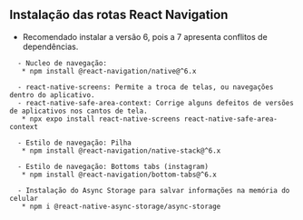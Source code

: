 ## Instalação das rotas React Navigation
 - Recomendado instalar a versão 6, pois a 7 apresenta conflitos de dependências.

```
  - Nucleo de navegação:
   * npm install @react-navigation/native@^6.x
```

```
  - react-native-screens: Permite a troca de telas, ou navegações dentro do aplicativo.
  - react-native-safe-area-context: Corrige alguns defeitos de versões de aplicativos nos cantos de tela.
   * npx expo install react-native-screens react-native-safe-area-context
```

```
  - Estilo de navegação: Pilha
   * npm install @react-navigation/native-stack@^6.x
```

```
  - Estilo de navegação: Bottoms tabs (instagram)
   * npm install @react-navigation/bottom-tabs@^6.x
```

```
  - Instalação do Async Storage para salvar informações na memória do celular
   * npm i @react-native-async-storage/async-storage
```